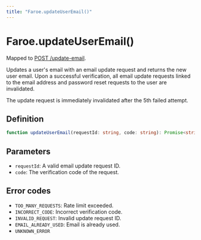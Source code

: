 ```yaml
---
title: "Faroe.updateUserEmail()"
---
```


# Faroe.updateUserEmail()

Mapped to [POST /update-email](/api-reference/rest/endpoints/post_update-email).

Updates a user's email with an email update request and returns the new user email. Upon a successful verification, all email update requests linked to the email address and password reset requests to the user are invalidated.

The update request is immediately invalidated after the 5th failed attempt.

## Definition

```ts
function updateUserEmail(requestId: string, code: string): Promise<string>;
```

## Parameters

- `requestId`: A valid email update request ID.
- `code`: The verification code of the request.

## Error codes

- `TOO_MANY_REQUESTS`: Rate limit exceeded.
- `INCORRECT_CODE`: Incorrect verification code.
- `INVALID_REQUEST`: Invalid update request ID.
- `EMAIL_ALREADY_USED`: Email is already used.
- `UNKNOWN_ERROR`
